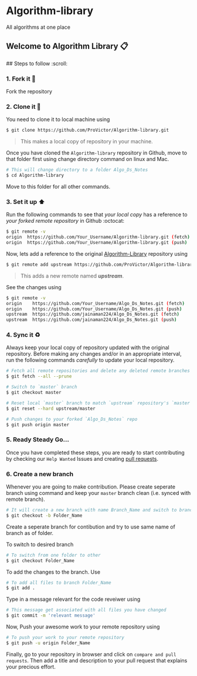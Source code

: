 # Algorithm-library
All algorithms at one place

## Welcome to Algorithm Library :clipboard:
<Add Description>
## Steps to follow :scroll:

### 1. Fork it :fork_and_knife:
Fork the repository

### 2. Clone it :busts_in_silhouette:

You need to clone it to local machine using

```sh
$ git clone https://github.com/ProVictor/Algorithm-library.git
```

> This makes a local copy of repository in your machine.

Once you have cloned the `Algorithm-library` repository in Github, move to that folder first using change directory command on linux and Mac.

```sh
# This will change directory to a folder Algo_Ds_Notes
$ cd Algorithm-library
```

Move to this folder for all other commands.

### 3. Set it up :arrow_up:

Run the following commands to see that *your local copy* has a reference to *your forked remote repository* in Github :octocat:

```sh
$ git remote -v
origin  https://github.com/Your_Username/Algorithm-library.git (fetch)
origin  https://github.com/Your_Username/Algorithm-library.git (push)
```

Now, lets add a reference to the original [Algorithm-Library](https://github.com/ProVictor/Algorithm-library) repository using

```sh
$ git remote add upstream https://github.com/ProVictor/Algorithm-library.git
```

> This adds a new remote named ***upstream***.

See the changes using

```sh
$ git remote -v
origin    https://github.com/Your_Username/Algo_Ds_Notes.git (fetch)
origin    https://github.com/Your_Username/Algo_Ds_Notes.git (push)
upstream  https://github.com/jainaman224/Algo_Ds_Notes.git (fetch)
upstream  https://github.com/jainaman224/Algo_Ds_Notes.git (push)
```

### 4. Sync it :recycle:

Always keep your local copy of repository updated with the original repository.
Before making any changes and/or in an appropriate interval, run the following commands *carefully* to update your local repository.

```sh
# Fetch all remote repositories and delete any deleted remote branches
$ git fetch --all --prune

# Switch to `master` branch
$ git checkout master

# Reset local `master` branch to match `upstream` repository's `master` branch
$ git reset --hard upstream/master

# Push changes to your forked `Algo_Ds_Notes` repo
$ git push origin master
```

### 5. Ready Steady Go... 

Once you have completed these steps, you are ready to start contributing by checking our `Help Wanted` Issues and creating [pull requests](https://github.com/ProVictor/Algorithm-library/pulls).

### 6. Create a new branch 

Whenever you are going to make contribution. Please create seperate branch using command and keep your `master` branch clean (i.e. synced with remote branch).

```sh
# It will create a new branch with name Branch_Name and switch to branch Folder_Name
$ git checkout -b Folder_Name
```

Create a seperate branch for contibution and try to use same name of branch as of folder.

To switch to desired branch

```sh
# To switch from one folder to other
$ git checkout Folder_Name
```

To add the changes to the branch. Use

```sh
# To add all files to branch Folder_Name
$ git add .
```

Type in a message relevant for the code reveiwer using

```sh
# This message get associated with all files you have changed
$ git commit -m 'relevant message'
```

Now, Push your awesome work to your remote repository using

```sh
# To push your work to your remote repository
$ git push -u origin Folder_Name
```

Finally, go to your repository in browser and click on `compare and pull requests`.
Then add a title and description to your pull request that explains your precious effort.



